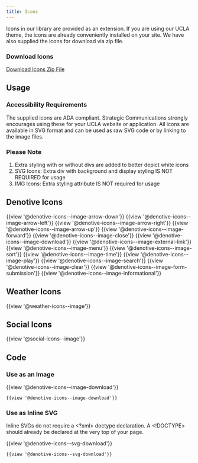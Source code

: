```yaml
---
title: Icons
---
```

Icons in our library are provided as an extension. If you are using our UCLA theme, the icons are already conveniently installed on your site. We have also supplied the icons for download via zip file.

### **Download Icons**
<a class="create-button" href="https://ucla-fractal.s3-us-west-1.amazonaws.com/UCLA-WEB-ICONS.zip">Download Icons Zip File</a>

## **Usage**

### **Accessibility Requirements**
The supplied icons are ADA compliant. Strategic Communications strongly encourages using these for your UCLA website or application. All icons are available in SVG format and can be used as raw SVG code or by linking to the image files.


### **Please Note**
1. Extra styling with or without divs are added to better depict white icons
1. SVG Icons: Extra div with background and display styling IS NOT REQUIRED for usage
1. IMG Icons: Extra styling attribute IS NOT required for usage

## Denotive Icons
{{view '@denotive-icons--image-arrow-down'}}
{{view '@denotive-icons--image-arrow-left'}}
{{view '@denotive-icons--image-arrow-right'}}
{{view '@denotive-icons--image-arrow-up'}}
{{view '@denotive-icons--image-forward'}}
{{view '@denotive-icons--image-close'}}
{{view '@denotive-icons--image-download'}}
{{view '@denotive-icons--image-external-link'}}
{{view '@denotive-icons--image-menu'}}
{{view '@denotive-icons--image-sort'}}
{{view '@denotive-icons--image-time'}}
{{view '@denotive-icons--image-play'}}
{{view '@denotive-icons--image-search'}}
{{view '@denotive-icons--image-clear'}}
{{view '@denotive-icons--image-form-submission'}}
{{view '@denotive-icons--image-informational'}}

## Weather Icons
{{view '@weather-icons--image'}}

## Social Icons
{{view '@social-icons--image'}}

## Code

### **Use as an Image**

{{view '@denotive-icons--image-download'}}
```
{{view '@denotive-icons--image-download'}}
```

### **Use as Inline SVG**

Inline SVGs do not require a <?xml> doctype declaration. A <!DOCTYPE> should already be declared at the very top of your page.

{{view '@denotive-icons--svg-download'}}
```
{{view '@denotive-icons--svg-download'}}
```

